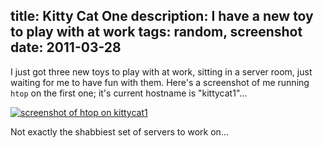 title: Kitty Cat One
description: I have a new toy to play with at work
tags: random, screenshot
date: 2011-03-28
---
I just got three new toys to play with at work, sitting in a server room, just waiting for me to
have fun with them.  Here's a screenshot of me running `htop` on the first one; it's current
hostname is "kittycat1"...

[![screenshot of htop on kittycat1][kittycat1]][kittycat1]

Not exactly the shabbiest set of servers to work on...

[kittycat1]: /media/kittycat1.png
